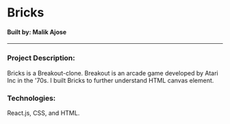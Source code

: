 # Bricks
#### Built by: Malik Ajose

---

### Project Description:
Bricks is a Breakout-clone. Breakout is an arcade game developed by Atari Inc in the '70s. I built Bricks to further understand HTML canvas element.

### Technologies:
React.js, CSS, and HTML.
